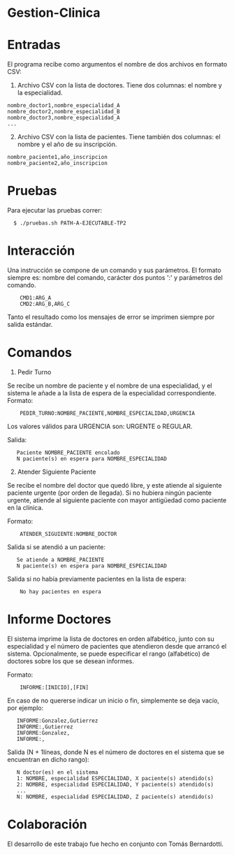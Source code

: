 # Gestion-Clinica

# Entradas

El programa recibe como argumentos el nombre de dos archivos en formato CSV:
  1. Archivo CSV con la lista de doctores. Tiene dos columnas: el nombre y la especialidad.
  ```
  nombre_doctor1,nombre_especialidad_A
  nombre_doctor2,nombre_especialidad_B
  nombre_doctor3,nombre_especialidad_A
  ...
  ```
  2. Archivo CSV con la lista de pacientes. Tiene también dos columnas: el nombre y el año de su inscripción.
  ```
  nombre_paciente1,año_inscripcion
  nombre_paciente2,año_inscripcion
  ```
  
# Pruebas

Para ejecutar las pruebas correr:
```
  $ ./pruebas.sh PATH-A-EJECUTABLE-TP2
```

# Interacción

Una instrucción se compone de un comando y sus parámetros. El formato siempre es: nombre del comando, carácter dos puntos ':' y parámetros del comando.

```
    CMD1:ARG_A
    CMD2:ARG_B,ARG_C
 ```
 
 Tanto el resultado como los mensajes de error se imprimen siempre por salida estándar.
 
 
 # Comandos
 
 1. Pedir Turno
 
  Se recibe un nombre de paciente y el nombre de una especialidad, y el sistema le añade a la lista de espera de la especialidad correspondiente.
  Formato:
  ```
      PEDIR_TURNO:NOMBRE_PACIENTE,NOMBRE_ESPECIALIDAD,URGENCIA
  ```
  Los valores válidos para URGENCIA son: URGENTE o REGULAR.
  
 Salida:
 ```
    Paciente NOMBRE_PACIENTE encolado
    N paciente(s) en espera para NOMBRE_ESPECIALIDAD
 ```
 2. Atender Siguiente Paciente
 
 Se recibe el nombre del doctor que quedó libre, y este atiende al siguiente paciente urgente (por orden de llegada). Si no hubiera ningún paciente urgente, atiende al siguiente paciente con mayor antigüedad como paciente en la clínica.
 
 Formato:
 ```
     ATENDER_SIGUIENTE:NOMBRE_DOCTOR
 ```
 
 Salida si se atendió a un paciente:
 
 ```
    Se atiende a NOMBRE_PACIENTE
    N paciente(s) en espera para NOMBRE_ESPECIALIDAD
 ```
 
 Salida si no había previamente pacientes en la lista de espera:
 
 ```
     No hay pacientes en espera
 ```
 
 # Informe Doctores
 
 El sistema imprime la lista de doctores en orden alfabético, junto con su especialidad y el número de pacientes que atendieron desde que arrancó el sistema. 
 Opcionalmente, se puede especificar el rango (alfabético) de doctores sobre los que se desean informes.
 
 Formato:
 
 ```
     INFORME:[INICIO],[FIN]
 ```
 
 En caso de no quererse indicar un inicio o fin, simplemente se deja vacío, por ejemplo:
 
 ```
    INFORME:Gonzalez,Gutierrez
    INFORME:,Gutierrez
    INFORME:Gonzalez,
    INFORME:,
 ```
 Salida (N + 1líneas, donde N es el número de doctores en el sistema que se encuentran en dicho rango):
 ```
    N doctor(es) en el sistema
    1: NOMBRE, especialidad ESPECIALIDAD, X paciente(s) atendido(s)
    2: NOMBRE, especialidad ESPECIALIDAD, Y paciente(s) atendido(s)
    ...
    N: NOMBRE, especialidad ESPECIALIDAD, Z paciente(s) atendido(s)
 ```
# Colaboración

El desarrollo de este trabajo fue hecho en conjunto con Tomás Bernardotti.

 
 
 
 
 
